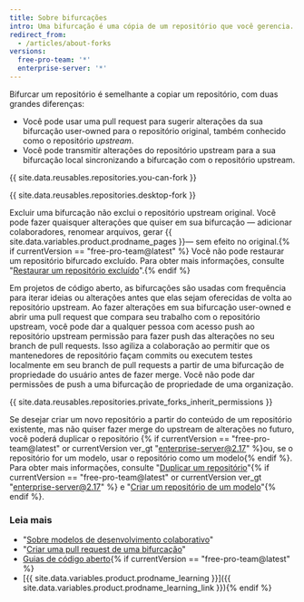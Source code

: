 ```yaml
---
title: Sobre bifurcações
intro: Uma bifurcação é uma cópia de um repositório que você gerencia. As bifurcações permitem fazer alterações em um projeto sem afetar o repositório original. Você pode fazer fetch de atualizações no repositório ou enviar alterações ao repositório original com pull requests.
redirect_from:
  - /articles/about-forks
versions:
  free-pro-team: '*'
  enterprise-server: '*'
---
```


Bifurcar um repositório é semelhante a copiar um repositório, com duas grandes diferenças:

* Você pode usar uma pull request para sugerir alterações da sua bifurcação user-owned para o repositório original, também conhecido como o repositório *upstream*.
* Você pode transmitir alterações do repositório upstream para a sua bifurcação local sincronizando a bifurcação com o repositório upstream.

{{ site.data.reusables.repositories.you-can-fork }}

{{ site.data.reusables.repositories.desktop-fork }}

Excluir uma bifurcação não exclui o repositório upstream original. Você pode fazer quaisquer alterações que quiser em sua bifurcação — adicionar colaboradores, renomear arquivos, gerar {{ site.data.variables.product.prodname_pages }}— sem efeito no original.{% if currentVersion == "free-pro-team@latest" %} Você não pode restaurar um repositório bifurcado excluído. Para obter mais informações, consulte "[Restaurar um repositório excluído](/articles/restoring-a-deleted-repository)".{% endif %}

Em projetos de código aberto, as bifurcações são usadas com frequência para iterar ideias ou alterações antes que elas sejam oferecidas de volta ao repositório upstream. Ao fazer alterações em sua bifurcação user-owned e abrir uma pull request que compara seu trabalho com o repositório upstream, você pode dar a qualquer pessoa com acesso push ao repositório upstream permissão para fazer push das alterações no seu branch de pull requests. Isso agiliza a colaboração ao permitir que os mantenedores de repositório façam commits ou executem testes localmente em seu branch de pull requests a partir de uma bifurcação de propriedade do usuário antes de fazer merge. Você não pode dar permissões de push a uma bifurcação de propriedade de uma organização.

{{ site.data.reusables.repositories.private_forks_inherit_permissions }}

Se desejar criar um novo repositório a partir do conteúdo de um repositório existente, mas não quiser fazer merge do upstream de alterações no futuro, você poderá duplicar o repositório {% if currentVersion == "free-pro-team@latest" or currentVersion ver_gt "enterprise-server@2.17" %}ou, se o repositório for um modelo, usar o repositório como um modelo{% endif %}. Para obter mais informações, consulte "[Duplicar um repositório](/articles/duplicating-a-repository)"{% if currentVersion == "free-pro-team@latest" or currentVersion ver_gt "enterprise-server@2.17" %} e "[Criar um repositório de um modelo](/articles/creating-a-repository-from-a-template)"{% endif %}.

### Leia mais

- "[Sobre modelos de desenvolvimento colaborativo](/articles/about-collaborative-development-models)"
- "[Criar uma pull request de uma bifurcação](/articles/creating-a-pull-request-from-a-fork)"
- [Guias de código aberto](https://opensource.guide/){% if currentVersion == "free-pro-team@latest" %}
- [{{ site.data.variables.product.prodname_learning }}]({{ site.data.variables.product.prodname_learning_link }}){% endif %}
